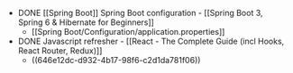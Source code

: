 - DONE [[Spring Boot]] Spring Boot configuration - [[Spring Boot 3, Spring 6 & Hibernate for Beginners]]
	- [[Spring Boot/Configuration/application.properties]]
- DONE Javascript refresher - [[React - The Complete Guide (incl Hooks, React Router, Redux)]]
	- ((646e12dc-d932-4b17-98f6-c2d1da781f06))